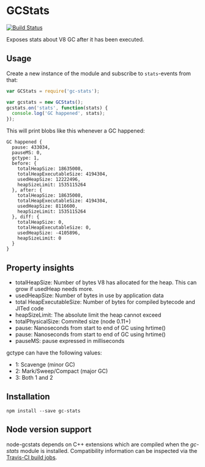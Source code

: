 # GCStats
[![Build Status](https://travis-ci.org/dainis/node-gcstats.svg?branch=master)](https://travis-ci.org/dainis/node-gcstats)

Exposes stats about V8 GC after it has been executed.

## Usage

Create a new instance of the module and subscribe to `stats`-events from that:

```javascript
var GCStats = require('gc-stats');

var gcstats = new GCStats();
gcstats.on('stats', function(stats) {
  console.log('GC happened', stats);
});
```

This will print blobs like this whenever a GC happened:

```
GC happened {
  pause: 433034,
  pauseMS: 0,
  gctype: 1,
  before: {
    totalHeapSize: 18635008,
    totalHeapExecutableSize: 4194304,
    usedHeapSize: 12222496,
    heapSizeLimit: 1535115264
  }, after: {
    totalHeapSize: 18635008,
    totalHeapExecutableSize: 4194304,
    usedHeapSize: 8116600,
    heapSizeLimit: 1535115264
  }, diff: {
    totalHeapSize: 0,
    totalHeapExecutableSize: 0,
    usedHeapSize: -4105896,
    heapSizeLimit: 0
  }
}
```

## Property insights
 * totalHeapSize: Number of bytes V8 has allocated for the heap. This can grow if usedHeap needs more.
 * usedHeapSize: Number of bytes in use by application data
 * total HeapExecutableSize: Number of bytes for compiled bytecode and JITed code
 * heapSizeLimit: The absolute limit the heap cannot exceed
 * totalPhysicalSize: Commited size (node 0.11+)
 * pause: Nanoseconds from start to end of GC using hrtime()
 * pause: Nanoseconds from start to end of GC using hrtime()
 * pauseMS: pause expressed in milliseconds

gctype can have the following values:
 * 1: Scavenge (minor GC)
 * 2: Mark/Sweep/Compact (major GC)
 * 3: Both 1 and 2

## Installation

```
npm install --save gc-stats
```

## Node version support
node-gcstats depends on C++ extensions which are compiled when the *gc-stats* module is installed. Compatibility information can be inspected via the [Travis-CI build jobs](https://travis-ci.org/dainis/node-gcstats/).
